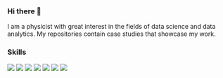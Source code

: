 ### Hi there 👋

I am a physicist with great interest in the fields of data science and data analytics. My repositories contain case studies that showcase my work.

### Skills
![](https://img.shields.io/badge/Language-R-blue) ![](https://img.shields.io/badge/Language-Python-blue) ![](https://img.shields.io/badge/Language-C++-blue) ![](https://img.shields.io/badge/Language-Matlab-blue) ![](https://img.shields.io/badge/Language-Excel-blue) ![](https://img.shields.io/badge/Tool-Tableau-red) ![](https://img.shields.io/badge/Theory-Statistics-orange)

<!--
**jubervar/jubervar** is a ✨ _special_ ✨ repository because its `README.md` (this file) appears on your GitHub profile.

Here are some ideas to get you started:

- 🔭 I’m currently working on ...
- 🌱 I’m currently learning ...
- 👯 I’m looking to collaborate on ...
- 🤔 I’m looking for help with ...
- 💬 Ask me about ...
- 📫 How to reach me: ...
- 😄 Pronouns: ...
- ⚡ Fun fact: ...
-->
